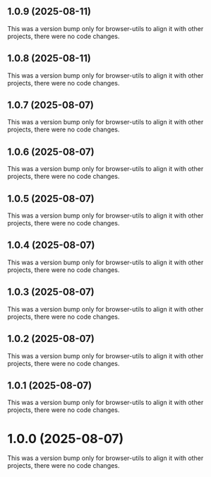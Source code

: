 ## 1.0.9 (2025-08-11)

This was a version bump only for browser-utils to align it with other projects, there were no code changes.

## 1.0.8 (2025-08-11)

This was a version bump only for browser-utils to align it with other projects, there were no code changes.

## 1.0.7 (2025-08-07)

This was a version bump only for browser-utils to align it with other projects, there were no code changes.

## 1.0.6 (2025-08-07)

This was a version bump only for browser-utils to align it with other projects, there were no code changes.

## 1.0.5 (2025-08-07)

This was a version bump only for browser-utils to align it with other projects, there were no code changes.

## 1.0.4 (2025-08-07)

This was a version bump only for browser-utils to align it with other projects, there were no code changes.

## 1.0.3 (2025-08-07)

This was a version bump only for browser-utils to align it with other projects, there were no code changes.

## 1.0.2 (2025-08-07)

This was a version bump only for browser-utils to align it with other projects, there were no code changes.

## 1.0.1 (2025-08-07)

This was a version bump only for browser-utils to align it with other projects, there were no code changes.

# 1.0.0 (2025-08-07)

This was a version bump only for browser-utils to align it with other projects, there were no code changes.
